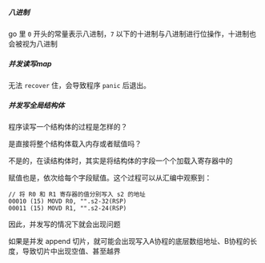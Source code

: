 ##### 八进制

go 里 `0` 开头的常量表示八进制，`7` 以下的十进制与八进制进行位操作，十进制也会被视为八进制



##### 并发读写map

无法 `recover` 住，会导致程序 `panic` 后退出。



##### 并发写全局结构体
程序读写一个结构体的过程是怎样的？

是直接将整个结构体载入内存或者赋值吗？

不是的，在读结构体时，其实是将结构体的字段一个个加载入寄存器中的

赋值也是，依次给每个字段赋值。这个过程可以从汇编中观察到：

```
// 将 R0 和 R1 寄存器的值分别写入 s2 的地址
00010 (15) MOVD R0, "".s2-32(RSP)
00011 (15) MOVD R1, "".s2-24(RSP)
```

因此，并发写的情况下就会出现问题

如果是并发 append 切片，就可能会出现写入A协程的底层数组地址、B协程的长度，导致切片中出现空值、甚至越界